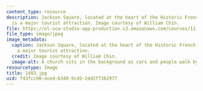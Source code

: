 ```yaml
---
content_type: resource
description: Jackson Square, located at the heart of the Historic French Quarter,
  is a major tourist attraction. Image courtesy of William Chin.
file: https://ol-ocw-studio-app-production.s3.amazonaws.com/courses/11-027-city-to-city-comparing-researching-and-writing-about-cities-new-orleans-spring-2011/f43fcc90acedb3489c4524d2f7362977_1483.jpg
file_type: image/jpeg
image_metadata:
  caption: Jackson Square, located at the heart of the Historic French Quarter, is
    a major tourist attraction.
  credit: Image courtesy of William Chin.
  image-alt: A church sits in the background as cars and people walk by.
resourcetype: Image
title: 1483.jpg
uid: f43fcc90-aced-b348-9c45-24d2f7362977
---
```

